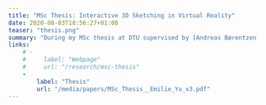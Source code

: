 ```yaml
---
title: "MSc Thesis: Interactive 3D Sketching in Virtual Reality"
date: 2020-08-03T18:56:27+01:00
teaser: "thesis.png"
summary: "During my MSc thesis at DTU supervised by [Andreas Bærentzen](http://people.compute.dtu.dk/janba/), [Adrien Bousseau](http://www-sop.inria.fr/members/Adrien.Bousseau/) and [Tibor Stanko](https://tiborstanko.sk/), I implemented a VR sketching application in Unity and experimented with automatic neatening of strokes, formation of curve networks from the strokes, and infering surface patches. We finally conducted a small remote user study. This work was the basis for our next paper, CASSIE."
links:
    # -
    #     label: "Webpage"
    #     url: "/research/msc-thesis"
    -
        label: "Thesis"
        url: "/media/papers/MSc_Thesis__Emilie_Yu_v3.pdf"
---
```


<!-- Detailed text about this project -->